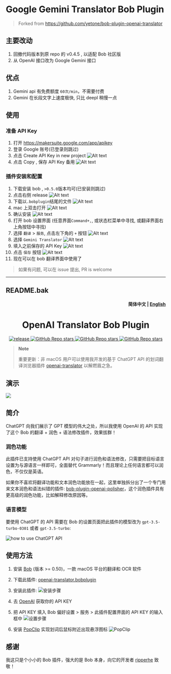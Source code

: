 # Google Gemini Translator Bob Plugin

> Forked from https://github.com/yetone/bob-plugin-openai-translator

## 主要改动

1. 回撤代码版本到原 repo 的 v0.4.5 , 以适配 Bob 社区版
2. 从 OpenAI 接口改为 Google Gemini 接口

## 优点

1. Gemini api 有免费额度 `60次/min`，不需要付费
2. Gemini 在长段文字上速度极快, 只比 deepl 稍慢一点

## 使用

### 准备 API Key
1. 打开 https://makersuite.google.com/app/apikey
2. 登录 Google 账号(已登录则跳过)
3. 点击 Create API Key in new project
![Alt text](/docs/images/google-greate-api-key.png)
4. 点击 Copy , 保存 API Key 备用
![Alt text](/docs/images/google-copy-api-key.png)

### 插件安装和配置
1. 下载安装 bob , `>0.5.0`版本均可(已安装则跳过)
2. 点击右侧 release
![Alt text](/docs/images/github-to-releases.png)
3. 下载以`.bobplugin`结尾的文件
![Alt text](/docs/images/github-download.png)
4. mac 上双击打开
![Alt text](/docs/images/macos-finder.png)
5. 确认安装
![Alt text](/docs/images/macos-install-success.png)
6. 打开 bob 设置界面 (任意界面`Command+,`, 或状态栏菜单中寻找, 或翻译界面右上角按钮中寻找)
7. 选择 `翻译` > `服务`, 点击左下角的 `+` 按钮
![Alt text](/docs/images/bob-open-add-service-menu.png)
8. 选择 `Gemini Translator`
![Alt text](/docs/images/bob-add-gemini-service.png)
9. 填入之前保存的 API Key
![Alt text](/docs/images/bob-enter-api-key.png)
10. 点击 `保存` 按钮
![Alt text](/docs/images/bob-save.png)
11. 现在可以在 bob 翻译界面中使用了
> 如果有问题, 可以在 issue 提出, PR is welcome

---
## README.bak

<h4 align="right">
  <strong>简体中文</strong> | <a href="https://github.com/yetone/bob-plugin-openai-translator/blob/main/docs/README_EN.md">English</a>
</h4>

<div>
  <h1 align="center">OpenAI Translator Bob Plugin</h1>
  <p align="center">
    <a href="https://github.com/yetone/bob-plugin-openai-translator/releases" target="_blank">
        <img src="https://github.com/yetone/bob-plugin-openai-translator/actions/workflows/release.yaml/badge.svg" alt="release">
    </a>
    <a href="https://github.com/yetone/bob-plugin-openai-translator/releases">
        <img alt="GitHub Repo stars" src="https://img.shields.io/github/stars/yetone/bob-plugin-openai-translator?style=flat">
    </a>
    <a href="https://github.com/yetone/bob-plugin-openai-translator/releases">
        <img alt="GitHub Repo stars" src="https://img.shields.io/badge/openai-Bob-brightgreen?style=flat">
    </a>
    <a href="https://github.com/yetone/bob-plugin-openai-translator/releases">
        <img alt="GitHub Repo stars" src="https://img.shields.io/badge/langurage-JavaScript-brightgreen?style=flat&color=blue">
    </a>
  </p>
</div>

> **Note**
>
> 重要更新：非 macOS 用户可以使用我开发的基于 ChatGPT API 的划词翻译浏览器插件 [openai-translator](https://github.com/yetone/openai-translator) 以解燃眉之急。

## 演示

![](https://user-images.githubusercontent.com/1206493/221086195-f1ed941d-4dfa-4aa0-9d47-56c258a8f854.gif)

## 简介

ChatGPT 向我们展示了 GPT 模型的伟大之处，所以我使用 OpenAI 的 API 实现了这个 Bob 的翻译 + 润色 + 语法修改插件，效果拔群！

### 润色功能

此插件已支持使用 ChatGPT API 对句子进行润色和语法修改，只需要把目标语言设置为与源语言一样即可，全面替代 Grammarly！而且理论上任何语言都可以润色，不仅仅是英语。

如果你不喜欢将翻译功能和文本润色功能放在一起，这里单独拆分出了一个专门用来文本润色和语法纠错的插件: [bob-plugin-openai-polisher](https://github.com/yetone/bob-plugin-openai-polisher)，这个润色插件具有更高级的润色功能，比如解释修改原因等。

### 语言模型

要使用 ChatGPT 的 API 需要在 Bob 的设置页面把此插件的模型改为 `gpt-3.5-turbo-0301` 或者 `gpt-3.5-turbo`:

![how to use ChatGPT API](https://user-images.githubusercontent.com/1206493/222339607-d8f05042-4b65-495c-af58-849891de7434.png)

## 使用方法

1. 安装 [Bob](https://bobtranslate.com/guide/#%E5%AE%89%E8%A3%85) (版本 >= 0.50)，一款 macOS 平台的翻译和 OCR 软件

2. 下载此插件: [openai-translator.bobplugin](https://github.com/yetone/bob-plugin-openai-translator/releases/latest)

3. 安装此插件:
  ![安装步骤](https://user-images.githubusercontent.com/1206493/219937302-6be8d362-1520-4906-b8d6-284d01012837.gif)

4. 去 [OpenAI](https://platform.openai.com/account/api-keys) 获取你的 API KEY

5. 把 API KEY 填入 Bob 偏好设置 > 服务 > 此插件配置界面的 API KEY 的输入框中
  ![设置步骤](https://user-images.githubusercontent.com/1206493/219937398-8e5bb8d2-7dc8-404a-96e7-a937e08c939f.gif)

6. 安装 [PopClip](https://bobtranslate.com/guide/integration/popclip.html) 实现划词后鼠标附近出现悬浮图标
  ![PopClip](https://user-images.githubusercontent.com/1206493/219933584-d0c2b6cf-8fa0-40a6-858f-8f4bf05f38ef.gif)

## 感谢

我这只是个小小的 Bob 插件，强大的是 Bob 本身，向它的开发者 [ripperhe](https://github.com/ripperhe) 致敬！
